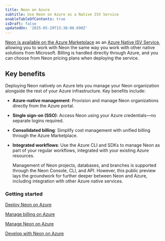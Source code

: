 ```yaml
---
title: Neon on Azure
subtitle: Use Neon on Azure as a Native ISV Service
enableTableOfContents: true
isDraft: false
updatedOn: '2025-05-29T13:38:08.690Z'
---
```


[Neon is available on the Azure Marketplace](https://azuremarketplace.microsoft.com/en-us/marketplace/apps/neon1722366567200.neon_serverless_postgres_azure_prod?tab=Overview) as an [Azure Native ISV Service](https://learn.microsoft.com/en-us/azure/partner-solutions/partners), allowing you to work with Neon the same way you work with other native solutions from Microsoft. Billing is handled directly through Azure, and you can choose from Neon pricing plans when deploying the service.

## Key benefits

Deploying Neon natively on Azure lets you manage your Neon organization alongside the rest of your Azure infrastructure. Key benefits include:

- **Azure-native management**: Provision and manage Neon organizations directly from the Azure portal.
- **Single sign-on (SSO)**: Access Neon using your Azure credentials—no separate logins required.
- **Consolidated billing**: Simplify cost management with unified billing through the Azure Marketplace.
- **Integrated workflows**: Use the Azure CLI and SDKs to manage Neon as part of your regular workflows, integrated with your existing Azure resources.

    <Admonition type="note">
    Management of Neon projects, databases, and branches is supported through the Neon Console, CLI, and API. However, this public preview lays the groundwork for further deeper between Neon and Azure, including integration with other Azure native services.
    </Admonition>

### Getting started

<DetailIconCards>

<a href="/docs/azure/azure-deploy" description="Deploy Neon Postgres as Native ISV Service from the Azure Marketplace" icon="enable">Deploy Neon on Azure</a>

<a href="/docs/introduction/billing-azure-marketplace" description="Manage billing for the Neon Native ISV Service on Azure" icon="enable">Manage billing on Azure</a>

<a href="/docs/azure/azure-manage" description="How to manage your Neon Native ISV Service on Azure" icon="cli">Manage Neon on Azure</a>

<a href="/docs/azure/azure-develop" description="Resources for developing with Neon on Azure, including live AI demos" icon="code">Develop with Neon on Azure</a>

</DetailIconCards>
